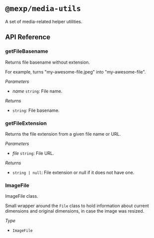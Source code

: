 # `@mexp/media-utils`

A set of media-related helper utilities.

## API Reference

<!-- START TOKEN(Autogenerated API docs) -->

### getFileBasename

Returns file basename without extension.

For example, turns "my-awesome-file.jpeg" into "my-awesome-file".

_Parameters_

-   _name_ `string`: File name.

_Returns_

-   `string`: File basename.

### getFileExtension

Returns the file extension from a given file name or URL.

_Parameters_

-   _file_ `string`: File URL.

_Returns_

-   `string | null`: File extension or null if it does not have one.

### ImageFile

ImageFile class.

Small wrapper around the `File` class to hold information about current dimensions and original dimensions, in case the image was resized.

_Type_

-   `ImageFile`


<!-- END TOKEN(Autogenerated API docs) -->
